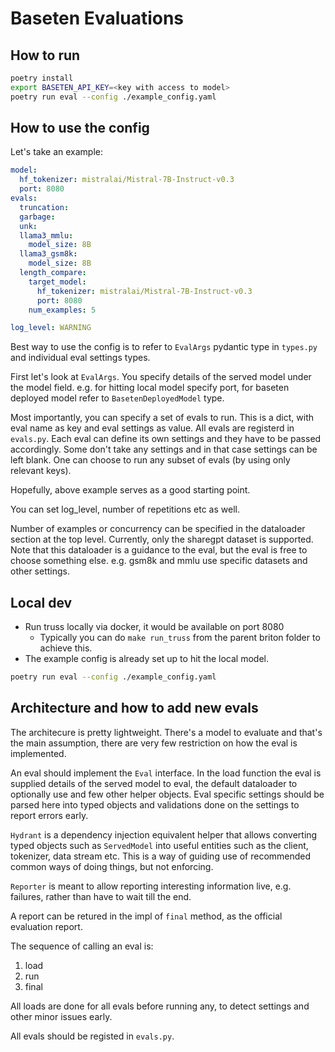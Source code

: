 # Baseten Evaluations

## How to run

```sh
poetry install
export BASETEN_API_KEY=<key with access to model>
poetry run eval --config ./example_config.yaml
```

## How to use the config

Let's take an example:
```yaml
model:
  hf_tokenizer: mistralai/Mistral-7B-Instruct-v0.3
  port: 8080
evals:
  truncation:
  garbage:
  unk:
  llama3_mmlu:
    model_size: 8B
  llama3_gsm8k:
    model_size: 8B
  length_compare:
    target_model:
      hf_tokenizer: mistralai/Mistral-7B-Instruct-v0.3
      port: 8080
    num_examples: 5

log_level: WARNING
```

Best way to use the config is to refer to `EvalArgs` pydantic type in `types.py`
and individual eval settings types.

First let's look at `EvalArgs`. You specify details of the served model under
the model field. e.g. for hitting local model specify port, for baseten deployed
model refer to `BasetenDeployedModel` type.

Most importantly, you can specify a set of evals to run. This is a dict, with
eval name as key and eval settings as value. All evals are registerd in
`evals.py`. Each eval can define its own settings and they have to be passed
accordingly. Some don't take any settings and in that case settings can be left
blank. One can choose to run any subset of evals (by using only relevant keys).

Hopefully, above example serves as a good starting point.

You can set log_level, number of repetitions etc as well.

Number of examples or concurrency can be specified in the dataloader section at
the top level. Currently, only the sharegpt dataset is supported. Note that this
dataloader is a guidance to the eval, but the eval is free to choose something
else. e.g. gsm8k and mmlu use specific datasets and other settings.

## Local dev

- Run truss locally via docker, it would be available on port 8080
  - Typically you can do `make run_truss` from the parent briton folder to
    achieve this.
- The example config is already set up to hit the local model.

```sh
poetry run eval --config ./example_config.yaml
```

## Architecture and how to add new evals

The architecure is pretty lightweight. There's a model to evaluate and that's
the main assumption, there are very few restriction on how the eval is
implemented.

An eval should implement the `Eval` interface. In the load function the eval is
supplied details of the served model to eval, the default dataloader to
optionally use and few other helper objects. Eval specific settings should be
parsed here into typed objects and validations done on the settings to report
errors early.

`Hydrant` is a dependency injection equivalent helper that allows converting
typed objects such as `ServedModel` into useful entities such as the client,
tokenizer, data stream etc. This is a way of guiding use of recommended common
ways of doing things, but not enforcing.

`Reporter` is meant to allow reporting interesting information live, e.g.
failures, rather than have to wait till the end.

A report can be retured in the impl of `final` method, as the official
evaluation report.

The sequence of calling an eval is:
1. load
2. run
3. final

All loads are done for all evals before running any, to detect settings and
other minor issues early.

All evals should be registed in `evals.py`.

